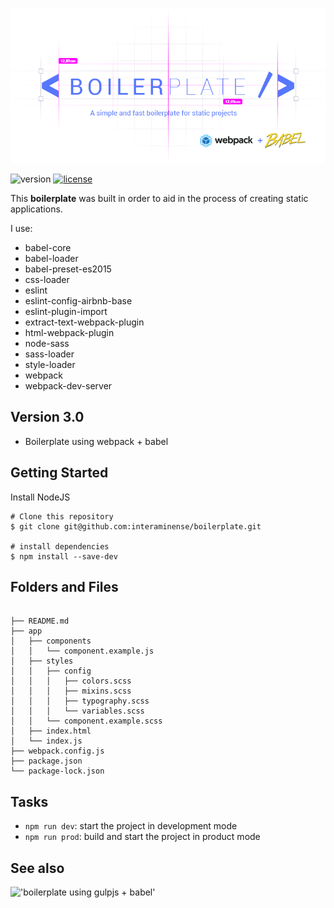<p align="center">
  <img src="https://raw.githubusercontent.com/interaminense/boilerplate/master/utils/logo-v2.png">
</p>

![version](https://img.shields.io/badge/boilerplate-3.0-4278ff.svg) [![license](https://img.shields.io/github/license/interaminense/boilerplate.svg)](./license.md) 


This **boilerplate** was built in order to aid in the process of creating static applications.

I use:

* babel-core
* babel-loader
* babel-preset-es2015
* css-loader
* eslint
* eslint-config-airbnb-base
* eslint-plugin-import
* extract-text-webpack-plugin
* html-webpack-plugin
* node-sass
* sass-loader
* style-loader
* webpack
* webpack-dev-server

## Version 3.0

* Boilerplate using webpack + babel

## Getting Started

Install NodeJS

```
# Clone this repository
$ git clone git@github.com:interaminense/boilerplate.git

# install dependencies
$ npm install --save-dev
```

## Folders and Files

```

├── README.md
├── app
│   ├── components
│   │   └── component.example.js
│   ├── styles
│   │   ├── config
│   │   │   ├── colors.scss
│   │   │   ├── mixins.scss
│   │   │   ├── typography.scss
│   │   │   └── variables.scss
│   │   └── component.example.scss
│   ├── index.html
│   └── index.js
├── webpack.config.js
├── package.json
└── package-lock.json

```

## Tasks

* `npm run dev`: start the project in development mode
* `npm run prod`: build and start the project in product mode

## See also

!['boilerplate using gulpjs + babel'](https://github.com/interaminense/boilerplate/tree/gulp-version)